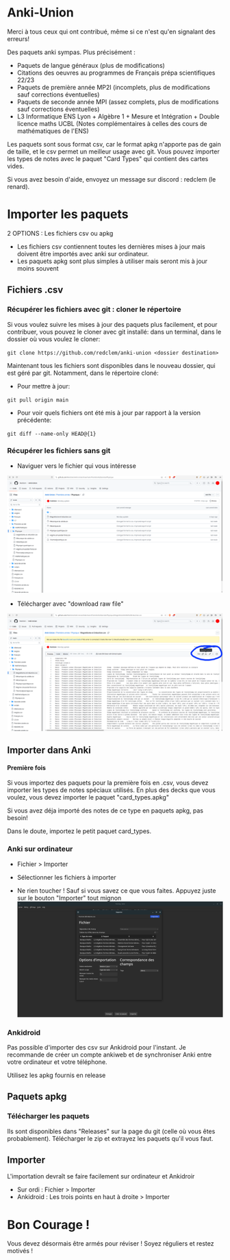 # Anki-Union

Merci à tous ceux qui ont contribué, même si ce n'est qu'en signalant des erreurs!

Des paquets anki sympas.
Plus précisément :
- Paquets de langue généraux (plus de modifications)
- Citations des oeuvres au programmes de Français prépa scientifiques 22/23
- Paquets de première année MP2I (incomplets, plus de modifications sauf corrections éventuelles)
- Paquets de seconde année MPI (assez complets, plus de modifications sauf corrections éventuelles)
- L3 Informatique ENS Lyon + Algèbre 1 + Mesure et Intégration + Double licence maths UCBL (Notes complémentaires à celles des cours de mathématiques de l'ENS)

Les paquets sont sous format csv, car le format apkg n'apporte pas de gain de taille, et le csv permet un meilleur usage avec git.
Vous pouvez importer les types de notes avec le paquet "Card Types" qui contient des cartes vides.

Si vous avez besoin d'aide, envoyez un message sur discord : redclem (le renard).

# Importer les paquets

2 OPTIONS : Les fichiers csv ou apkg

- Les fichiers csv contiennent toutes les dernières mises à jour mais doivent être importés avec anki sur ordinateur.
- Les paquets apkg sont plus simples à utiliser mais seront mis à jour moins souvent



## Fichiers .csv

### Récupérer les fichiers avec git : cloner le répertoire

Si vous voulez suivre les mises à jour des paquets plus facilement, et pour contribuer,  vous pouvez le cloner avec git installé: dans un terminal, dans le dossier où vous voulez le cloner:

`git clone https://github.com/redclem/anki-union <dossier destination>`

Maintenant tous les fichiers sont disponibles dans le nouveau dossier, qui est géré par git.
Notamment, dans le répertoire cloné:

- Pour mettre à jour:

`git pull origin main`

- Pour voir quels fichiers ont été mis à jour par rapport à la version précédente:

`git diff --name-only HEAD@{1}`

### Récupérer les fichiers sans git

- Naviguer vers le fichier qui vous intéresse

![](https://github.com/Redclem/Anki-Union/blob/main/README_data/download_screen_0.png?raw=true)

- Télécharger avec "download raw file"

![](https://github.com/Redclem/Anki-Union/blob/main/README_data/download_screen_1.png?raw=true)

## Importer dans Anki

#### Première fois

Si vous importez des paquets pour la première fois en .csv, vous devez importer les types de notes spéciaux utilisés. En plus des decks que vous voulez, vous devez importer le paquet "card_types.apkg"

Si vous avez déja importé des notes de ce type en paquets apkg, pas besoin!

Dans le doute, importez le petit paquet card_types.

### Anki sur ordinateur

- Fichier > Importer
- Sélectionner les fichiers à importer


- Ne rien toucher ! Sauf si vous savez ce que vous faites. Appuyez juste sur le bouton "Importer" tout mignon
![](https://github.com/Redclem/Anki-Union/blob/main/README_data/import_screen.png?raw=true)

### Ankidroid

Pas possible d'importer des csv sur Ankidroid pour l'instant. Je recommande de créer un compte ankiweb et de synchroniser Anki entre votre ordinateur et votre téléphone.

Utilisez les apkg fournis en release

## Paquets apkg

### Télécharger les paquets

Ils sont disponibles dans "Releases" sur la page du git (celle où vous êtes probablement). Télécharger le zip et extrayez les paquets qu'il vous faut.

## Importer

L'importation devraît se faire facilement sur ordinateur et Ankidroir

- Sur ordi : Fichier > Importer
- Ankidroid : Les trois points en haut à droite > Importer

# Bon Courage !

Vous devez désormais être armés pour réviser ! Soyez réguliers et restez motivés !
